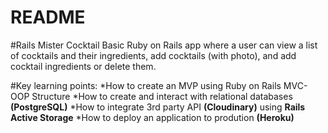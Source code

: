 # README

#Rails Mister Cocktail
Basic Ruby on Rails app where a user can view a list of cocktails and their ingredients, add cocktails (with photo), and add cocktail ingredients or delete them. 

#Key learning points:
*How to create an MVP using Ruby on Rails MVC-OOP Structure
*How to create and interact with relational databases **(PostgreSQL)**
*How to integrate 3rd party API **(Cloudinary)** using **Rails Active Storage**
*How to deploy an application to prodution **(Heroku)**
